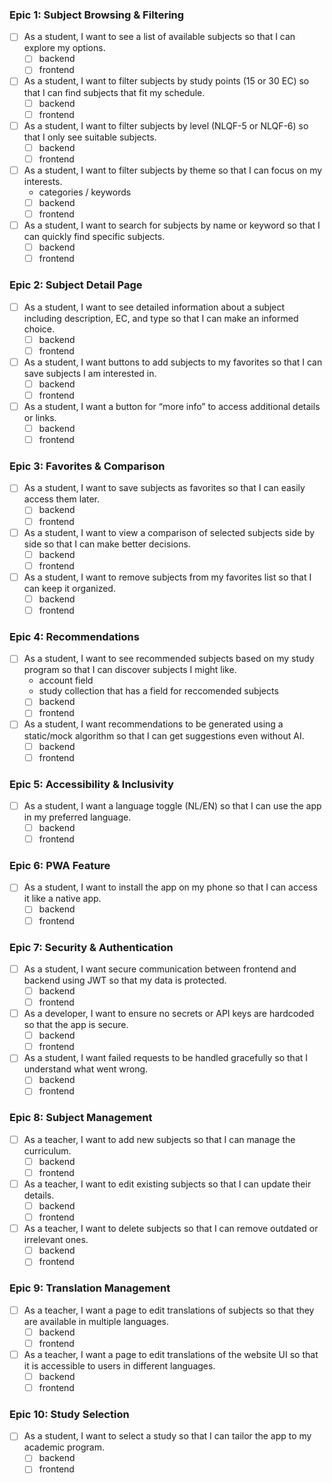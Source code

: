### Epic 1: Subject Browsing & Filtering
- [ ] As a student, I want to see a list of available subjects so that I can explore my options.  
    - [ ] backend
    - [ ] frontend
- [ ] As a student, I want to filter subjects by study points (15 or 30 EC) so that I can find subjects that fit my schedule.  
    - [ ] backend
    - [ ] frontend
- [ ] As a student, I want to filter subjects by level (NLQF-5 or NLQF-6) so that I only see suitable subjects.  
    - [ ] backend
    - [ ] frontend
- [ ] As a student, I want to filter subjects by theme so that I can focus on my interests.  
    - categories / keywords
    - [ ] backend
    - [ ] frontend
- [ ] As a student, I want to search for subjects by name or keyword so that I can quickly find specific subjects. 
    - [ ] backend
    - [ ] frontend 

### Epic 2: Subject Detail Page
- [ ] As a student, I want to see detailed information about a subject including description, EC, and type so that I can make an informed choice.  
    - [ ] backend
    - [ ] frontend
- [ ] As a student, I want buttons to add subjects to my favorites so that I can save subjects I am interested in. 
    - [ ] backend
    - [ ] frontend 
- [ ] As a student, I want a button for “more info” to access additional details or links.  
    - [ ] backend
    - [ ] frontend

### Epic 3: Favorites & Comparison
- [ ] As a student, I want to save subjects as favorites so that I can easily access them later.  
    - [ ] backend
    - [ ] frontend
- [ ] As a student, I want to view a comparison of selected subjects side by side so that I can make better decisions.  
    - [ ] backend
    - [ ] frontend
- [ ] As a student, I want to remove subjects from my favorites list so that I can keep it organized.  
    - [ ] backend
    - [ ] frontend

### Epic 4: Recommendations
- [ ] As a student, I want to see recommended subjects based on my study program so that I can discover subjects I might like.  
    - account field
    - study collection that has a field for reccomended subjects
    - [ ] backend
    - [ ] frontend
- [ ] As a student, I want recommendations to be generated using a static/mock algorithm so that I can get suggestions even without AI.  
    - [ ] backend
    - [ ] frontend

### Epic 5: Accessibility & Inclusivity
- [ ] As a student, I want a language toggle (NL/EN) so that I can use the app in my preferred language.  
    - [ ] backend
    - [ ] frontend

### Epic 6: PWA Feature
- [ ] As a student, I want to install the app on my phone so that I can access it like a native app.  
    - [ ] backend
    - [ ] frontend

### Epic 7: Security & Authentication
- [ ] As a student, I want secure communication between frontend and backend using JWT so that my data is protected.  
    - [ ] backend
    - [ ] frontend
- [ ] As a developer, I want to ensure no secrets or API keys are hardcoded so that the app is secure.  
    - [ ] backend
    - [ ] frontend
- [ ] As a student, I want failed requests to be handled gracefully so that I understand what went wrong.
    - [ ] backend
    - [ ] frontend

### Epic 8: Subject Management
- [ ] As a teacher, I want to add new subjects so that I can manage the curriculum.  
    - [ ] backend
    - [ ] frontend
- [ ] As a teacher, I want to edit existing subjects so that I can update their details.  
    - [ ] backend
    - [ ] frontend
- [ ] As a teacher, I want to delete subjects so that I can remove outdated or irrelevant ones.  
    - [ ] backend
    - [ ] frontend

### Epic 9: Translation Management
- [ ] As a teacher, I want a page to edit translations of subjects so that they are available in multiple languages.  
    - [ ] backend
    - [ ] frontend
- [ ] As a teacher, I want a page to edit translations of the website UI so that it is accessible to users in different languages.  
    - [ ] backend
    - [ ] frontend

### Epic 10: Study Selection
- [ ] As a student, I want to select a study so that I can tailor the app to my academic program.
    - [ ] backend
    - [ ] frontend
